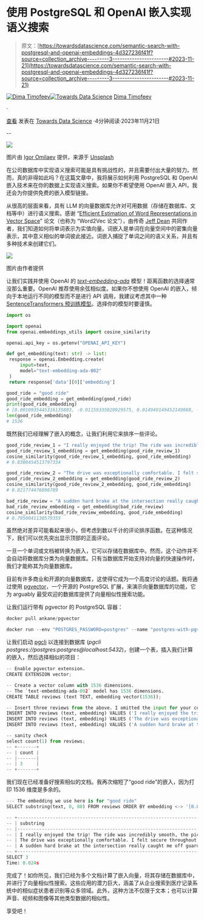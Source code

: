 # 使用 PostgreSQL 和 OpenAI 嵌入实现语义搜索

> 原文：[https://towardsdatascience.com/semantic-search-with-postgresql-and-openai-embeddings-4d327236f41f?source=collection_archive---------3-----------------------#2023-11-21](https://towardsdatascience.com/semantic-search-with-postgresql-and-openai-embeddings-4d327236f41f?source=collection_archive---------3-----------------------#2023-11-21)

[](https://curiousdima.medium.com/?source=post_page-----4d327236f41f--------------------------------)[![Dima Timofeev](../Images/a11f81c67f04923c0ca454347f1fe423.png)](https://curiousdima.medium.com/?source=post_page-----4d327236f41f--------------------------------)[](https://towardsdatascience.com/?source=post_page-----4d327236f41f--------------------------------)[![Towards Data Science](../Images/a6ff2676ffcc0c7aad8aaf1d79379785.png)](https://towardsdatascience.com/?source=post_page-----4d327236f41f--------------------------------) [Dima Timofeev](https://curiousdima.medium.com/?source=post_page-----4d327236f41f--------------------------------)

·

[查看](https://medium.com/m/signin?actionUrl=https%3A%2F%2Fmedium.com%2F_%2Fsubscribe%2Fuser%2F1df0a90be7e9&operation=register&redirect=https%3A%2F%2Ftowardsdatascience.com%2Fsemantic-search-with-postgresql-and-openai-embeddings-4d327236f41f&user=Dima+Timofeev&userId=1df0a90be7e9&source=post_page-1df0a90be7e9----4d327236f41f---------------------post_header-----------) 发表在 [Towards Data Science](https://towardsdatascience.com/?source=post_page-----4d327236f41f--------------------------------) ·4分钟阅读·2023年11月21日[](https://medium.com/m/signin?actionUrl=https%3A%2F%2Fmedium.com%2F_%2Fvote%2Ftowards-data-science%2F4d327236f41f&operation=register&redirect=https%3A%2F%2Ftowardsdatascience.com%2Fsemantic-search-with-postgresql-and-openai-embeddings-4d327236f41f&user=Dima+Timofeev&userId=1df0a90be7e9&source=-----4d327236f41f---------------------clap_footer-----------)

--

[](https://medium.com/m/signin?actionUrl=https%3A%2F%2Fmedium.com%2F_%2Fbookmark%2Fp%2F4d327236f41f&operation=register&redirect=https%3A%2F%2Ftowardsdatascience.com%2Fsemantic-search-with-postgresql-and-openai-embeddings-4d327236f41f&source=-----4d327236f41f---------------------bookmark_footer-----------)![](../Images/2c0f934e64c66aa85851890637f67bfa.png)

图片由 [Igor Omilaev](https://unsplash.com/@omilaev) 提供，来源于 [Unsplash](https://unsplash.com/photos/a-blue-background-with-a-bunch-of-cookies-and-a-red-object-Z2PahC-Fi08)

在公司数据库中实现语义搜索可能是具有挑战性的，并且需要付出大量的努力。然而，真的非得如此吗？在这篇文章中，我将展示如何利用 PostgreSQL 和 OpenAI 嵌入技术来在你的数据上实现语义搜索。如果你不希望使用 OpenAI 嵌入 API，我还会为你提供免费的嵌入模型链接。

从很高的层面来看，具有 LLM 的向量数据库允许对可用数据（存储在数据库、文档等中）进行语义搜索。感谢 “[Efficient Estimation of Word Representations in Vector Space](https://arxiv.org/pdf/1301.3781.pdf)” 论文（也称为 “Word2Vec 论文”），由传奇 [Jeff Dean](https://en.wikipedia.org/wiki/Jeff_Dean) 共同作者，我们知道如何将单词表示为实值向量。词嵌入是单词在向量空间中的密集向量表示，其中意义相似的单词彼此接近。词嵌入捕捉了单词之间的语义关系，并且有多种技术来创建它们。

![](../Images/615281e0ab21b19949fcf1800e50fe06.png)

图片由作者提供

让我们实践并使用 OpenAI 的 [*text-embedding-ada*](https://openai.com/blog/new-and-improved-embedding-model) 模型！距离函数的选择通常没那么重要。OpenAI 推荐使用余弦相似度。如果你不想使用 OpenAI 的嵌入，倾向于本地运行不同的模型而不是进行 API 调用，我建议考虑其中一种 [SentenceTransformers 预训练模型](https://www.sbert.net/docs/pretrained_models.html)。选择你的模型时要谨慎。

```py
import os

import openai
from openai.embeddings_utils import cosine_similarity

openai.api_key = os.getenv("OPENAI_API_KEY")

def get_embedding(text: str) -> list:
 response = openai.Embedding.create(
     input=text,
     model="text-embedding-ada-002"
 )
 return response['data'][0]['embedding']

good_ride = "good ride"
good_ride_embedding = get_embedding(good_ride)
print(good_ride_embedding)
# [0.0010935445316135883, -0.01159335020929575, 0.014949149452149868, -0.029251709580421448, -0.022591838613152504, 0.006514389533549547, -0.014793967828154564, -0.048364896327257156, -0.006336577236652374, -0.027027441188693047, ...]
len(good_ride_embedding)
# 1536
```

既然我们已经理解了嵌入的概念，让我们利用它来排序一些评论。

```py
good_ride_review_1 = "I really enjoyed the trip! The ride was incredibly smooth, the pick-up location was convenient, and the drop-off point was right in front of the coffee shop."
good_ride_review_1_embedding = get_embedding(good_ride_review_1)
cosine_similarity(good_ride_review_1_embedding, good_ride_embedding)
# 0.8300454513797334

good_ride_review_2 = "The drive was exceptionally comfortable. I felt secure throughout the journey and greatly appreciated the on-board entertainment, which allowed me to have some fun while the car was in motion."
good_ride_review_2_embedding = get_embedding(good_ride_review_2)
cosine_similarity(good_ride_review_2_embedding, good_ride_embedding)
# 0.821774476808789

bad_ride_review = "A sudden hard brake at the intersection really caught me off guard and stressed me out. I wasn't prepared for it. Additionally, I noticed some trash left in the cabin from a previous rider."
bad_ride_review_embedding = get_embedding(bad_ride_review)
cosine_similarity(bad_ride_review_embedding, good_ride_embedding)
# 0.7950041130579355
```

虽然绝对差异可能看起来很小，但考虑到数以千计的评论排序函数。在这种情况下，我们可以优先突出显示顶部的正面评论。

一旦一个单词或文档被转换为嵌入，它可以存储在数据库中。然而，这个动作并不会自动将数据库分类为向量数据库。只有当数据库开始支持对向量的快速操作时，我们才能称其为向量数据库。

目前有许多商业和开源的向量数据库，这使得它成为一个高度讨论的话题。我将通过使用 [pgvector](https://www.postgresql.org/about/news/pgvector-050-released-2700/)，一个开源的 PostgreSQL 扩展，来演示向量数据库的功能，它为 arguably 最受欢迎的数据库提供了向量相似性搜索功能。

让我们运行带有 pgvector 的 PostgreSQL 容器：

```py
docker pull ankane/pgvector

docker run --env "POSTGRES_PASSWORD=postgres" --name "postgres-with-pgvector" --publish 5432:5432 --detach  ankane/pgvector
```

让我们启动 [pgcli](https://github.com/dbcli/pgcli) 以连接到数据库 (*pgcli postgres://postgres:postgres@localhost:5432*)，创建一个表，插入我们计算的嵌入，然后选择相似的项目：

```py
-- Enable pgvector extension.
CREATE EXTENSION vector;

-- Create a vector column with 1536 dimensions.
-- The `text-embedding-ada-002` model has 1536 dimensions.
CREATE TABLE reviews (text TEXT, embedding vector(1536));

-- Insert three reviews from the above. I omitted the input for your convinience.
INSERT INTO reviews (text, embedding) VALUES ('I really enjoyed the trip! The ride was incredibly smooth, the pick-up location was convenient, and the drop-off point was right in front of the coffee shop.', '[-0.00533589581027627, -0.01026702206581831, 0.021472081542015076, -0.04132508486509323, ...');
INSERT INTO reviews (text, embedding) VALUES ('The drive was exceptionally comfortable. I felt secure throughout the journey and greatly appreciated the on-board entertainment, which allowed me to have some fun while the car was in motion.', '[0.0001858668401837349, -0.004922827705740929, 0.012813017703592777, -0.041855424642562866, ...');
INSERT INTO reviews (text, embedding) VALUES ('A sudden hard brake at the intersection really caught me off guard and stressed me out. I was not prepared for it. Additionally, I noticed some trash left in the cabin from a previous rider.', '[0.00191772251855582, -0.004589076619595289, 0.004269456025213003, -0.0225954819470644, ...');

-- sanity check
select count(1) from reviews;
-- +-------+
-- | count |
-- |-------|
-- | 3     |
-- +-------+
```

我们现在已经准备好搜索相似的文档。我再次缩短了“good ride”的嵌入，因为打印 1536 维度是多余的。

```py
--- The embedding we use here is for "good ride"
SELECT substring(text, 0, 80) FROM reviews ORDER BY embedding <-> '[0.0010935445316135883, -0.01159335020929575, 0.014949149452149868, -0.029251709580421448, ...';

-- +--------------------------------------------------------------------------+
-- | substring                                                                |
-- |--------------------------------------------------------------------------|
-- | I really enjoyed the trip! The ride was incredibly smooth, the pick-u... |
-- | The drive was exceptionally comfortable. I felt secure throughout the... |
-- | A sudden hard brake at the intersection really caught me off guard an... |
-- +--------------------------------------------------------------------------+
SELECT 3
Time: 0.024s
```

完成了！如你所见，我们已经为多个文档计算了嵌入向量，将其存储在数据库中，并进行了向量相似性搜索。这些应用的潜力巨大，涵盖了从企业搜索到医疗记录系统中的相似症状患者识别等众多领域。此外，这种方法不仅限于文本；也可以计算声音、视频和图像等其他类型数据的相似性。

享受吧！
